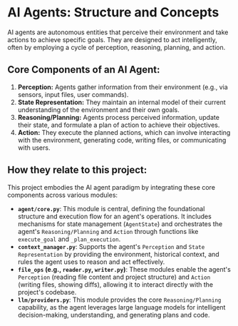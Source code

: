 # AI Agents: Structure and Concepts

AI agents are autonomous entities that perceive their environment and take actions to achieve specific goals. They are designed to act intelligently, often by employing a cycle of perception, reasoning, planning, and action.

## Core Components of an AI Agent:

1.  **Perception:** Agents gather information from their environment (e.g., via sensors, input files, user commands).
2.  **State Representation:** They maintain an internal model of their current understanding of the environment and their own goals.
3.  **Reasoning/Planning:** Agents process perceived information, update their state, and formulate a plan of action to achieve their objectives.
4.  **Action:** They execute the planned actions, which can involve interacting with the environment, generating code, writing files, or communicating with users.

## How they relate to this project:

This project embodies the AI agent paradigm by integrating these core components across various modules:
- **`agent/core.py`**: This module is central, defining the foundational structure and execution flow for an agent's operations. It includes mechanisms for state management (`AgentState`) and orchestrates the agent's `Reasoning/Planning` and `Action` through functions like `execute_goal` and `_plan_execution`.
- **`context_manager.py`**: Supports the agent's `Perception` and `State Representation` by providing the environment, historical context, and rules the agent uses to reason and act effectively.
- **`file_ops` (e.g., `reader.py`, `writer.py`)**: These modules enable the agent's `Perception` (reading file content and project structure) and `Action` (writing files, showing diffs), allowing it to interact directly with the project's codebase.
- **`llm/providers.py`**: This module provides the core `Reasoning/Planning` capability, as the agent leverages large language models for intelligent decision-making, understanding, and generating plans and code.